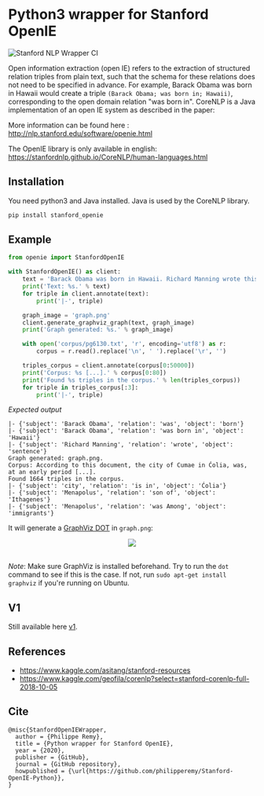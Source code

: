 # Python3 wrapper for Stanford OpenIE
![Stanford NLP Wrapper CI](https://github.com/philipperemy/Stanford-OpenIE-Python/workflows/Stanford%20NLP%20Wrapper%20CI/badge.svg)

Open information extraction (open IE) refers to the extraction of structured relation triples from plain text, such that the schema for these relations does not need to be specified in advance. For example, Barack Obama was born in Hawaii would create a triple `(Barack Obama; was born in; Hawaii)`, corresponding to the open domain relation "was born in". CoreNLP is a Java implementation of an open IE system as described in the paper:

More information can be found here : http://nlp.stanford.edu/software/openie.html

The OpenIE library is only available in english: https://stanfordnlp.github.io/CoreNLP/human-languages.html

## Installation

You need python3 and Java installed. Java is used by the CoreNLP library.

```bash
pip install stanford_openie
```

## Example

```python
from openie import StanfordOpenIE

with StanfordOpenIE() as client:
    text = 'Barack Obama was born in Hawaii. Richard Manning wrote this sentence.'
    print('Text: %s.' % text)
    for triple in client.annotate(text):
        print('|-', triple)

    graph_image = 'graph.png'
    client.generate_graphviz_graph(text, graph_image)
    print('Graph generated: %s.' % graph_image)

    with open('corpus/pg6130.txt', 'r', encoding='utf8') as r:
        corpus = r.read().replace('\n', ' ').replace('\r', '')

    triples_corpus = client.annotate(corpus[0:50000])
    print('Corpus: %s [...].' % corpus[0:80])
    print('Found %s triples in the corpus.' % len(triples_corpus))
    for triple in triples_corpus[:3]:
        print('|-', triple)
 ```
 
 *Expected output*
 ```
 |- {'subject': 'Barack Obama', 'relation': 'was', 'object': 'born'}
 |- {'subject': 'Barack Obama', 'relation': 'was born in', 'object': 'Hawaii'}
 |- {'subject': 'Richard Manning', 'relation': 'wrote', 'object': 'sentence'}
 Graph generated: graph.png.
 Corpus: ﻿According to this document, the city of Cumae in Ćolia, was, at an early period [...].
 Found 1664 triples in the corpus.
 |- {'subject': 'city', 'relation': 'is in', 'object': 'Ćolia'}
 |- {'subject': 'Menapolus', 'relation': 'son of', 'object': 'Ithagenes'}
 |- {'subject': 'Menapolus', 'relation': 'was Among', 'object': 'immigrants'}
 ```
 
It will generate a [GraphViz DOT](http://www.graphviz.org/) in `graph.png`:

<div align="center">
  <img src="img/out.png"><br><br>
</div>

*Note*: Make sure GraphViz is installed beforehand. Try to run the `dot` command to see if this is the case. If not, run `sudo apt-get install graphviz` if you're running on Ubuntu. 

## V1

Still available here [v1](v1).

## References

- https://www.kaggle.com/asitang/stanford-resources
- https://www.kaggle.com/geofila/corenlp?select=stanford-corenlp-full-2018-10-05

## Cite

```
@misc{StanfordOpenIEWrapper,
  author = {Philippe Remy},
  title = {Python wrapper for Stanford OpenIE},
  year = {2020},
  publisher = {GitHub},
  journal = {GitHub repository},
  howpublished = {\url{https://github.com/philipperemy/Stanford-OpenIE-Python}},
}
```
